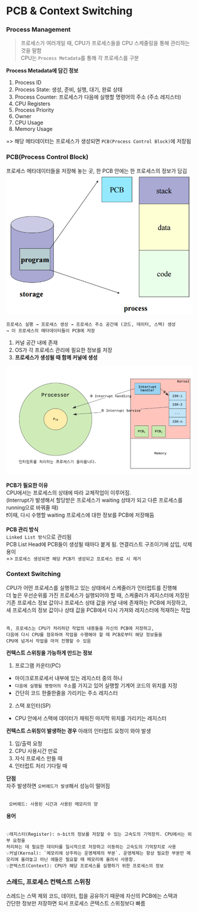 # PCB & Context Switching
### Process Management
> 프로세스가 여러개일 때, CPU가 프로세스들을 CPU 스케줄링을 통해 관리하는 것을 말함     
CPU는 `Process Metadata`를 통해 각 프로세스를 구분

**Process Metadata에 담긴 정보**
1. Process ID
2. Process State: 생성, 준비, 실행, 대기, 완료 상태
3. Process Counter: 프로세스가 다음에 실행할 명령어의 주소 (주소 레지스터)
4. CPU Registers
5. Process Priority
6. Owner
7. CPU Usage
8. Memory Usage     

=> 해당 메타데이터는 프로세스가 생성되면 `PCB(Process Control Block)`에 저장됨

### PCB(Process Control Block)
프로세스 메타데이터들을 저장해 놓는 곳, 한 PCB 안에는 한 프로세스의 정보가 담김
![process_block.png](../resource/process_block.png)
<pre><code>프로세스 실행 → 프로세스 생성 → 프로세스 주소 공간에 (코드, 데이터, 스택) 생성        
→ 이 프로세스의 메타데이터들이 PCB에 저장 </code></pre>
1. 커널 공간 내에 존재
2. OS가 각 프로세스 관리에 필요한 정보를 저장
3. **프로세스가 생성될 때 함께 커널에 생성**

![pcb_location.png](../resource/pcb_location.png)    

**PCB가 필요한 이유**   
CPU에서는 프로세스의 상태에 따라 교체작업이 이루어짐.       
(Interrupt가 발생해서 할당받은 프로세스가 waiting 상태가 되고 다른 프로세스를       
running으로 바꿔줄 때)      
❗️이때, 다시 수행할 waiting 프로세스에 대한 정보를 PCB에 저장해둠

**PCB 관리 방식**   
`Linked List 방식`으로 관리됨       
PCB List Head에 PCB들이 생성될 때마다 붙게 됨. 연결리스트 구조이기에 삽입, 삭제 용이        
=> `프로세스 생성되면 해당 PCB가 생성되고 프로세스 완료 시 제거  `    

### Context Switching
CPU가 어떤 프로세스를 실행하고 있는 상태에서 스케줄러가 인터럽트를 진행해       
더 높은 우선순위를 가진 프로세스가 실행되어야 할 때, 스케줄러가 레지스터에 저장된       
기존 프로세스 정보 값이나 프로세스 상태 값을 커널 내에 존재하는 PCB에 저장하고,       
새 프로세스의 정보 값이나 상태 값을 PCB에서 다시 가져와 레지스터에 적재하는 작업

<pre><code>
즉, 프로세스는 CPU가 처리하던 작업의 내용들을 자신의 PCB에 저장하고,        
다음에 다시 CPU를 점유하여 작업을 수행해야 할 때 PCB로부터 해당 정보들을        
CPU에 넘겨서 작업을 마저 진행할 수 있음
</code></pre>

**컨텍스트 스위칭을 가능하게 만드는 정보**
1. 프로그램 카운터(PC)
- 마이크로프로세서 내부에 있는 레지스터 중의 하나       
- `다음에 실행될 명령어의 주소`를 가지고 있어 실행할 기계어 코드의 위치를 지정
- 간단히 코드 한줄한줄을 가리키는 주소 레지스터
2. 스택 포인터(SP)
- CPU 안에서 스택에 데이터가 채워진 마지막 위치를 가리키는 레지스터

**컨텍스트 스위칭이 발생하는 경우**
아래의 인터럽트 요청이 와야 발생        
1. 입/출력 요청
2. CPU 사용시간 만료
3. 자식 프로세스 만들 때
4. 인터럽트 처리 기다릴 때

**단점**        
자주 발생하면 `오버헤드가 발생`해서 성능이 떨어짐     
<pre><code>
 오버헤드: 사용된 시간과 사용된 메모리의 양
</code></pre>

**용어**
<pre><code>
💡레지스터(Register): n-bit의 정보를 저장할 수 있는 고속도의 기억장치. CPU에서는 외부 요청을      
처리하는 데 필요한 데이터를 일시적으로 저장하고 이동하는 고속도의 기억장치로 사용       
💡커널(Kernal): `메모리에 상주하는 운영체제의 부분`. 운영체제는 항상 필요한 부분만 메모리에 올려놓고 아닌 애들은 필요할 때 메모리에 올려서 사용함.      
💡콘텍스트(Context): CPU가 해당 프로세스를 실행하기 위한 프로세스의 정보
</code></pre>

### 스레드, 프로세스 컨텍스트 스위칭
스레드는 스택 제외 코드, 데이터, 힙을 공유하기 때문에 자신의 PCB에는 스택과     
간단한 정보만 저장하면 되서 프로세스 콘텍스트 스위칭보다 빠름